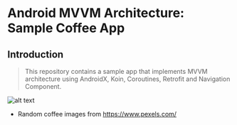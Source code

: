 # Android MVVM Architecture: Sample Coffee App

## Introduction

> This repository contains a sample app that implements MVVM architecture using AndroidX, Koin, Coroutines, Retrofit and Navigation Component.

![alt text](https://github.com/ranieripieper/android-sample-mvvm-coffee-drinks/blob/feature/coffee-drinks/images/screenshot.png)

* Random coffee images from https://www.pexels.com/